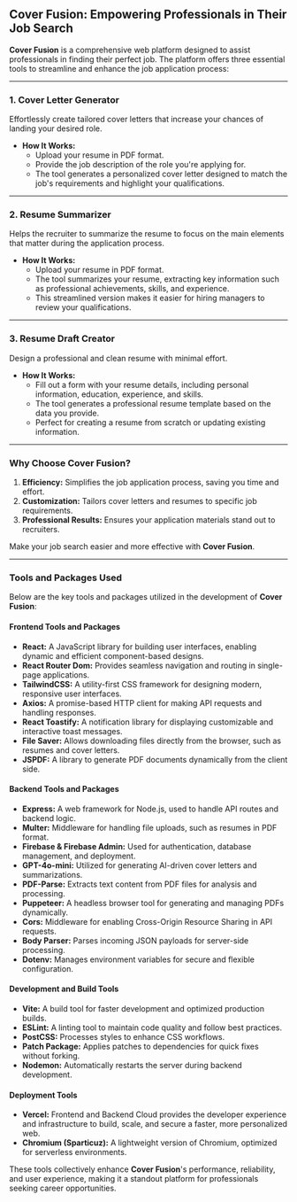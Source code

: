 ## Cover Fusion: Empowering Professionals in Their Job Search

**Cover Fusion** is a comprehensive web platform designed to assist professionals in finding their perfect job. The platform offers three essential tools to streamline and enhance the job application process:

---

### 1. **Cover Letter Generator**
Effortlessly create tailored cover letters that increase your chances of landing your desired role.

- **How It Works:**
  - Upload your resume in PDF format.
  - Provide the job description of the role you're applying for.
  - The tool generates a personalized cover letter designed to match the job's requirements and highlight your qualifications.

---

### 2. **Resume Summarizer**
  Helps the recruiter to summarize the resume to focus on the main elements that matter during the application process.

- **How It Works:**
  - Upload your resume in PDF format.
  - The tool summarizes your resume, extracting key information such as professional achievements, skills, and experience.
  - This streamlined version makes it easier for hiring managers to review your qualifications.

---

### 3. **Resume Draft Creator**
Design a professional and clean resume with minimal effort.

- **How It Works:**
  - Fill out a form with your resume details, including personal information, education, experience, and skills.
  - The tool generates a professional resume template based on the data you provide.
  - Perfect for creating a resume from scratch or updating existing information.

---

### Why Choose Cover Fusion?

1. **Efficiency:** Simplifies the job application process, saving you time and effort.
2. **Customization:** Tailors cover letters and resumes to specific job requirements.
3. **Professional Results:** Ensures your application materials stand out to recruiters.

Make your job search easier and more effective with **Cover Fusion**.

---

### Tools and Packages Used

Below are the key tools and packages utilized in the development of **Cover Fusion**:

#### **Frontend Tools and Packages**
- **React:** A JavaScript library for building user interfaces, enabling dynamic and efficient component-based designs.
- **React Router Dom:** Provides seamless navigation and routing in single-page applications.
- **TailwindCSS:** A utility-first CSS framework for designing modern, responsive user interfaces.
- **Axios:** A promise-based HTTP client for making API requests and handling responses.
- **React Toastify:** A notification library for displaying customizable and interactive toast messages.
- **File Saver:** Allows downloading files directly from the browser, such as resumes and cover letters.
- **JSPDF:** A library to generate PDF documents dynamically from the client side.

#### **Backend Tools and Packages**
- **Express:** A web framework for Node.js, used to handle API routes and backend logic.
- **Multer:** Middleware for handling file uploads, such as resumes in PDF format.
- **Firebase & Firebase Admin:** Used for authentication, database management, and deployment.
- **GPT-4o-mini:** Utilized for generating AI-driven cover letters and summarizations.
- **PDF-Parse:** Extracts text content from PDF files for analysis and processing.
- **Puppeteer:** A headless browser tool for generating and managing PDFs dynamically.
- **Cors:** Middleware for enabling Cross-Origin Resource Sharing in API requests.
- **Body Parser:** Parses incoming JSON payloads for server-side processing.
- **Dotenv:** Manages environment variables for secure and flexible configuration.  

#### **Development and Build Tools**
- **Vite:** A build tool for faster development and optimized production builds.
- **ESLint:** A linting tool to maintain code quality and follow best practices.
- **PostCSS:** Processes styles to enhance CSS workflows.
- **Patch Package:** Applies patches to dependencies for quick fixes without forking.
- **Nodemon:** Automatically restarts the server during backend development.

#### **Deployment Tools**
- **Vercel:** Frontend and Backend Cloud provides the developer experience and infrastructure to build, scale, and secure a faster, more personalized web.
- **Chromium (Sparticuz):** A lightweight version of Chromium, optimized for serverless environments.

These tools collectively enhance **Cover Fusion**'s performance, reliability, and user experience, making it a standout platform for professionals seeking career opportunities.
